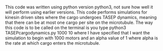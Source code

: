 This code was written using python version python3, not sure how well it will perform using earlier versions.
This code performs simulations for kinesin driven sites where the cargo undergoes TASEP dynamics, meaning that there can be at most one cargo per site on the microtubule.
The way this code is to be called on the terminal is you type 
python3 TASEPcargodynamics.py 1000 10
where I have specified that I want the simulation to begin with 1000 motors and an alpha value of 1 where alpha is the rate at which cargo enters the microtubule.

